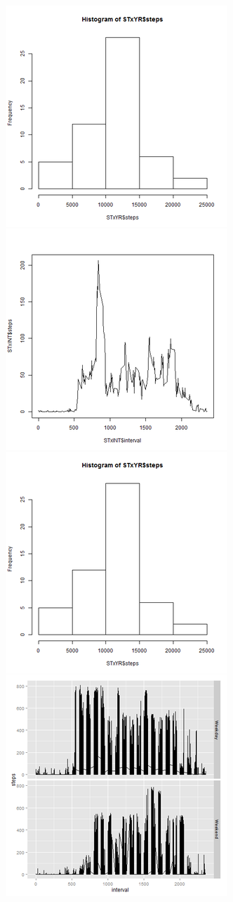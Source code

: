 ![screenshot](https://github.com/klass84/Filehash/blob/master/figure/unnamed-chunk-2-1.png)
![screenshot](https://github.com/klass84/Filehash/blob/master/figure/unnamed-chunk-4-1.png)
![screenshot](https://github.com/klass84/Filehash/blob/master/figure/unnamed-chunk-8-1.png)
![screenshot](https://github.com/klass84/Filehash/blob/master/figure/unnamed-chunk-11-1.png)